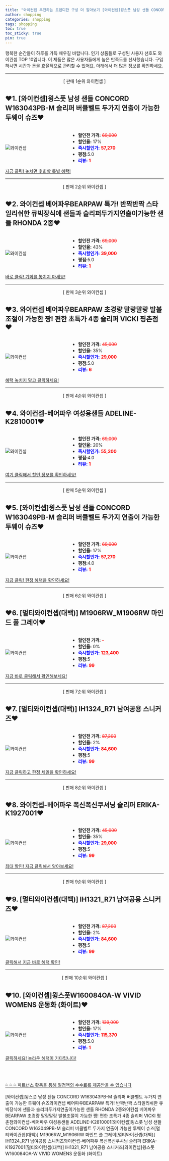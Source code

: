 ```yaml
---
title: "와이컨셉 추천하는 트렌디한 구성 더 알아보기 [와이컨셉]윙스풋 남성 샌들 CONCORD W163043PB-M"
author: shopping
categories: shopping
tags: shopping
toc: true
toc_sticky: true
pin: true
---
```

행복한 순간들이 하루를 가득 채우길 바랍니다. 인기 상품들로 구성된 사용자 선호도 와이컨셉 TOP 10입니다. 이 제품은 많은 사용자들에게 높은 만족도를 선사했습니다. 구입하시면 시간과 돈을 효율적으로 관리할 수 있어요. 아래에서 더 많은 정보를 확인하세요.

---
<p class="toplist" style="margin: 0 auto; display: block; width: fit-content;">[ 판매 1순위 와이컨셉 ]</p>

<h2><strong>❤️1. [와이컨셉]윙스풋 남성 샌들 CONCORD W163043PB-M 슬리퍼 버클벨트 두가지 연출이 가능한 투웨이 슈즈❤️</strong></h2>

<div style="display: flex; align-items: center;">
    <div style="flex: 0.4;">
        <img src="https://thumbnail6.coupangcdn.com/thumbnails/remote/230x230ex/image/vendor_inventory/25a6/64f79c5dc9e91d732c1e95ed75612b60fce07115e5661fdc12e4eb33903f.jpg" alt="와이컨셉" style="max-width: 100%;">
    </div>
    <div style="flex: 0.6; margin-left: 10px;">
        <ul>
            <li><strong>할인전 가격:</strong> <del style="color: red;">69,000</del></li>
            <li><strong>할인율:</strong> 17%</li>
            <li><span style='color:blue'><strong>즉시할인가:</strong></span> <span style='color:red'><strong>57,270</strong></span></li>
            <li><strong>평점:</strong>5.0</li>
            <li><span style='color:blue'><strong>리뷰:</strong></span> <span style='color:red'><strong>1</strong></span></li>
        </ul>
    </div>
</div>
<div class="center">
    <a href="https://selin100587001.github.io?lptag=AF9450613&subid=githubio&pageKey=7169205518&traceid=V0-153&itemId=18057574811&vendorItemId=85211392548" class="myButton">
        지금 클릭! 놓치면 후회할 특별 혜택!
    </a>
</div>


---
<p class="toplist" style="margin: 0 auto; display: block; width: fit-content;">[ 판매 2순위 와이컨셉 ]</p>

<h2><strong>❤️2. 와이컨셉 베어파우BEARPAW 특가! 반짝반짝 스타일리쉬한 큐빅장식에 샌들과 슬리퍼두가지연출이가능한 샌들 RHONDA 2종❤️</strong></h2>

<div style="display: flex; align-items: center;">
    <div style="flex: 0.4;">
        <img src="https://thumbnail7.coupangcdn.com/thumbnails/remote/230x230ex/image/vendor_inventory/854f/cdcb014d23e0d0aca5cf32aeeb60a45a6ceca5efc919f10b1e541edebdc6.jpg" alt="와이컨셉" style="max-width: 100%;">
    </div>
    <div style="flex: 0.6; margin-left: 10px;">
        <ul>
            <li><strong>할인전 가격:</strong> <del style="color: red;">69,000</del></li>
            <li><strong>할인율:</strong> 43%</li>
            <li><span style='color:blue'><strong>즉시할인가:</strong></span> <span style='color:red'><strong>39,000</strong></span></li>
            <li><strong>평점:</strong>5.0</li>
            <li><span style='color:blue'><strong>리뷰:</strong></span> <span style='color:red'><strong>1</strong></span></li>
        </ul>
    </div>
</div>
<div class="center">
    <a href="https://selin100587001.github.io?lptag=AF9450613&subid=githubio&pageKey=7242935945&traceid=V0-153&itemId=18407520278&vendorItemId=85550075604" class="myButton">
        바로 클릭! 기회를 놓치지 마세요!
    </a>
</div>


---
<p class="toplist" style="margin: 0 auto; display: block; width: fit-content;">[ 판매 3순위 와이컨셉 ]</p>

<h2><strong>❤️3. 와이컨셉 베어파우BEARPAW 초경량 말랑말랑 발볼조절이 가능한 짱! 편한 초특가 4종 슬리퍼 VICKI 평촌점❤️</strong></h2>

<div style="display: flex; align-items: center;">
    <div style="flex: 0.4;">
        <img src="https://thumbnail10.coupangcdn.com/thumbnails/remote/230x230ex/image/vendor_inventory/d1f2/96edbee866e8ef22f211f1d51d1c53e06d7dca380cc0705d1d5f35b6b1db.jpg" alt="와이컨셉" style="max-width: 100%;">
    </div>
    <div style="flex: 0.6; margin-left: 10px;">
        <ul>
            <li><strong>할인전 가격:</strong> <del style="color: red;">45,000</del></li>
            <li><strong>할인율:</strong> 35%</li>
            <li><span style='color:blue'><strong>즉시할인가:</strong></span> <span style='color:red'><strong>29,000</strong></span></li>
            <li><strong>평점:</strong>5.0</li>
            <li><span style='color:blue'><strong>리뷰:</strong></span> <span style='color:red'><strong>6</strong></span></li>
        </ul>
    </div>
</div>
<div class="center">
    <a href="https://selin100587001.github.io?lptag=AF9450613&subid=githubio&pageKey=7242679033&traceid=V0-153&itemId=18406355112&vendorItemId=85548949967" class="myButton">
        혜택 놓치지 말고 클릭하세요!
    </a>
</div>


---
<p class="toplist" style="margin: 0 auto; display: block; width: fit-content;">[ 판매 4순위 와이컨셉 ]</p>

<h2><strong>❤️4. 와이컨셉-베어파우 여성용샌들 ADELINE-K2810001❤️</strong></h2>

<div style="display: flex; align-items: center;">
    <div style="flex: 0.4;">
        <img src="https://thumbnail7.coupangcdn.com/thumbnails/remote/230x230ex/image/vendor_inventory/dfd2/77f40c8b7260f01336745ed8ed3ebb66380cc295ec473d38221c98d02c23.jpg" alt="와이컨셉" style="max-width: 100%;">
    </div>
    <div style="flex: 0.6; margin-left: 10px;">
        <ul>
            <li><strong>할인전 가격:</strong> <del style="color: red;">69,000</del></li>
            <li><strong>할인율:</strong> 20%</li>
            <li><span style='color:blue'><strong>즉시할인가:</strong></span> <span style='color:red'><strong>55,200</strong></span></li>
            <li><strong>평점:</strong>4.0</li>
            <li><span style='color:blue'><strong>리뷰:</strong></span> <span style='color:red'><strong>1</strong></span></li>
        </ul>
    </div>
</div>
<div class="center">
    <a href="https://selin100587001.github.io?lptag=AF9450613&subid=githubio&pageKey=8052655451&traceid=V0-153&itemId=22588159419&vendorItemId=89629879720" class="myButton">
        여기 클릭해서 할인 정보를 확인하세요!
    </a>
</div>


---
<p class="toplist" style="margin: 0 auto; display: block; width: fit-content;">[ 판매 5순위 와이컨셉 ]</p>

<h2><strong>❤️5. [와이컨셉]윙스풋 남성 샌들 CONCORD W163049PB-M 슬리퍼 버클벨트 두가지 연출이 가능한 투웨이 슈즈❤️</strong></h2>

<div style="display: flex; align-items: center;">
    <div style="flex: 0.4;">
        <img src="https://thumbnail9.coupangcdn.com/thumbnails/remote/230x230ex/image/vendor_inventory/5b3a/afe63edc59053a7f8723760b2e6f9b66cdd45be3f32f5dce6ea894827c71.jpg" alt="와이컨셉" style="max-width: 100%;">
    </div>
    <div style="flex: 0.6; margin-left: 10px;">
        <ul>
            <li><strong>할인전 가격:</strong> <del style="color: red;">69,000</del></li>
            <li><strong>할인율:</strong> 17%</li>
            <li><span style='color:blue'><strong>즉시할인가:</strong></span> <span style='color:red'><strong>57,270</strong></span></li>
            <li><strong>평점:</strong>4.0</li>
            <li><span style='color:blue'><strong>리뷰:</strong></span> <span style='color:red'><strong>1</strong></span></li>
        </ul>
    </div>
</div>
<div class="center">
    <a href="https://selin100587001.github.io?lptag=AF9450613&subid=githubio&pageKey=7169209223&traceid=V0-153&itemId=18057589322&vendorItemId=85211406505" class="myButton">
        지금 클릭! 한정 혜택을 확인하세요!
    </a>
</div>


---
<p class="toplist" style="margin: 0 auto; display: block; width: fit-content;">[ 판매 6순위 와이컨셉 ]</p>

<h2><strong>❤️6. [멀티와이컨셉(대백)] M1906RW_M1906RW 마인드 풀 그레이❤️</strong></h2>

<div style="display: flex; align-items: center;">
    <div style="flex: 0.4;">
        <img src="https://thumbnail8.coupangcdn.com/thumbnails/remote/230x230ex/image/vendor_inventory/6343/0799f2194046f2164f2b5a749d845d0fe85450df6d4048bf667ef16558f2.jpg" alt="와이컨셉" style="max-width: 100%;">
    </div>
    <div style="flex: 0.6; margin-left: 10px;">
        <ul>
            <li><strong>할인전 가격:</strong> <del style="color: red;">-</del></li>
            <li><strong>할인율:</strong> 0%</li>
            <li><span style='color:blue'><strong>즉시할인가:</strong></span> <span style='color:red'><strong>123,400</strong></span></li>
            <li><strong>평점:</strong>5</li>
            <li><span style='color:blue'><strong>리뷰:</strong></span> <span style='color:red'><strong>99</strong></span></li>
        </ul>
    </div>
</div>
<div class="center">
    <a href="https://selin100587001.github.io?lptag=AF9450613&subid=githubio&pageKey=8174556825&traceid=V0-153&itemId=23358665810&vendorItemId=90389189001" class="myButton">
        지금 바로 클릭해서 확인해보세요!
    </a>
</div>


---
<p class="toplist" style="margin: 0 auto; display: block; width: fit-content;">[ 판매 7순위 와이컨셉 ]</p>

<h2><strong>❤️7. [멀티와이컨셉(대백)] IH1324_R71 남여공용 스니커즈❤️</strong></h2>

<div style="display: flex; align-items: center;">
    <div style="flex: 0.4;">
        <img src="https://thumbnail9.coupangcdn.com/thumbnails/remote/230x230ex/image/vendor_inventory/e18f/3b606bf8c6bed8ea7033897e0780c98cea56e57b33677a2bfd57f87d86d0.jpg" alt="와이컨셉" style="max-width: 100%;">
    </div>
    <div style="flex: 0.6; margin-left: 10px;">
        <ul>
            <li><strong>할인전 가격:</strong> <del style="color: red;">87,200</del></li>
            <li><strong>할인율:</strong> 2%</li>
            <li><span style='color:blue'><strong>즉시할인가:</strong></span> <span style='color:red'><strong>84,600</strong></span></li>
            <li><strong>평점:</strong>5</li>
            <li><span style='color:blue'><strong>리뷰:</strong></span> <span style='color:red'><strong>99</strong></span></li>
        </ul>
    </div>
</div>
<div class="center">
    <a href="https://selin100587001.github.io?lptag=AF9450613&subid=githubio&pageKey=8209323109&traceid=V0-153&itemId=23558720345&vendorItemId=90623878352" class="myButton">
        지금 클릭하고 한정 세일을 확인하세요!
    </a>
</div>


---
<p class="toplist" style="margin: 0 auto; display: block; width: fit-content;">[ 판매 8순위 와이컨셉 ]</p>

<h2><strong>❤️8. 와이컨셉-베어파우 폭신폭신쿠셔닝 슬리퍼 ERIKA-K1927001❤️</strong></h2>

<div style="display: flex; align-items: center;">
    <div style="flex: 0.4;">
        <img src="https://thumbnail6.coupangcdn.com/thumbnails/remote/230x230ex/image/vendor_inventory/0fde/26c0dae4e4a29dc932aa0b91e658c69fe9a0356587960cec02ecd4f13132.jpg" alt="와이컨셉" style="max-width: 100%;">
    </div>
    <div style="flex: 0.6; margin-left: 10px;">
        <ul>
            <li><strong>할인전 가격:</strong> <del style="color: red;">45,000</del></li>
            <li><strong>할인율:</strong> 35%</li>
            <li><span style='color:blue'><strong>즉시할인가:</strong></span> <span style='color:red'><strong>29,000</strong></span></li>
            <li><strong>평점:</strong>5</li>
            <li><span style='color:blue'><strong>리뷰:</strong></span> <span style='color:red'><strong>99</strong></span></li>
        </ul>
    </div>
</div>
<div class="center">
    <a href="https://selin100587001.github.io?lptag=AF9450613&subid=githubio&pageKey=8052552846&traceid=V0-153&itemId=22587771117&vendorItemId=89629494904" class="myButton">
        최대 할인! 지금 클릭해서 알아보세요!
    </a>
</div>


---
<p class="toplist" style="margin: 0 auto; display: block; width: fit-content;">[ 판매 9순위 와이컨셉 ]</p>

<h2><strong>❤️9. [멀티와이컨셉(대백)] IH1321_R71 남여공용 스니커즈❤️</strong></h2>

<div style="display: flex; align-items: center;">
    <div style="flex: 0.4;">
        <img src="https://thumbnail8.coupangcdn.com/thumbnails/remote/230x230ex/image/vendor_inventory/771f/7dd574ea73734268fbd87cb8f62fba4599522094d1c1eba6d01c4423f554.jpg" alt="와이컨셉" style="max-width: 100%;">
    </div>
    <div style="flex: 0.6; margin-left: 10px;">
        <ul>
            <li><strong>할인전 가격:</strong> <del style="color: red;">87,200</del></li>
            <li><strong>할인율:</strong> 2%</li>
            <li><span style='color:blue'><strong>즉시할인가:</strong></span> <span style='color:red'><strong>84,600</strong></span></li>
            <li><strong>평점:</strong>5</li>
            <li><span style='color:blue'><strong>리뷰:</strong></span> <span style='color:red'><strong>99</strong></span></li>
        </ul>
    </div>
</div>
<div class="center">
    <a href="https://selin100587001.github.io?lptag=AF9450613&subid=githubio&pageKey=8209323146&traceid=V0-153&itemId=23558720454&vendorItemId=90623879263" class="myButton">
        클릭해서 지금 바로 혜택 확인!
    </a>
</div>


---
<p class="toplist" style="margin: 0 auto; display: block; width: fit-content;">[ 판매 10순위 와이컨셉 ]</p>

<h2><strong>❤️10. [와이컨셉]윙스풋W160084OA-W VIVID WOMENS 운동화 (화이트)❤️</strong></h2>

<div style="display: flex; align-items: center;">
    <div style="flex: 0.4;">
        <img src="https://thumbnail6.coupangcdn.com/thumbnails/remote/230x230ex/image/vendor_inventory/8a36/38ca8f233e6d3068acc9b29829bf64a1dca5ccbd165118be1d14fe2dadaa.jpg" alt="와이컨셉" style="max-width: 100%;">
    </div>
    <div style="flex: 0.6; margin-left: 10px;">
        <ul>
            <li><strong>할인전 가격:</strong> <del style="color: red;">139,000</del></li>
            <li><strong>할인율:</strong> 17%</li>
            <li><span style='color:blue'><strong>즉시할인가:</strong></span> <span style='color:red'><strong>115,370</strong></span></li>
            <li><strong>평점:</strong>5.0</li>
            <li><span style='color:blue'><strong>리뷰:</strong></span> <span style='color:red'><strong>1</strong></span></li>
        </ul>
    </div>
</div>
<div class="center">
    <a href="https://selin100587001.github.io?lptag=AF9450613&subid=githubio&pageKey=7064373201&traceid=V0-153&itemId=17524927608&vendorItemId=84692017302" class="myButton">
        클릭하세요! 놀라운 혜택이 기다립니다!
    </a>
</div>

<br><br><br>[💦 💦 💦 파트너스 활동을 통해 일정액의 수수료를 제공받을 수 있습니다](https://link.coupang.com/a/bcpT2c)<br><br>[와이컨셉]윙스풋 남성 샌들 CONCORD W163043PB-M 슬리퍼 버클벨트 두가지 연출이 가능한 투웨이 슈즈와이컨셉 베어파우BEARPAW 특가! 반짝반짝 스타일리쉬한 큐빅장식에 샌들과 슬리퍼두가지연출이가능한 샌들 RHONDA 2종와이컨셉 베어파우BEARPAW 초경량 말랑말랑 발볼조절이 가능한 짱! 편한 초특가 4종 슬리퍼 VICKI 평촌점와이컨셉-베어파우 여성용샌들 ADELINE-K2810001[와이컨셉]윙스풋 남성 샌들 CONCORD W163049PB-M 슬리퍼 버클벨트 두가지 연출이 가능한 투웨이 슈즈[멀티와이컨셉(대백)] M1906RW_M1906RW 마인드 풀 그레이[멀티와이컨셉(대백)] IH1324_R71 남여공용 스니커즈와이컨셉-베어파우 폭신폭신쿠셔닝 슬리퍼 ERIKA-K1927001[멀티와이컨셉(대백)] IH1321_R71 남여공용 스니커즈[와이컨셉]윙스풋W160084OA-W VIVID WOMENS 운동화 (화이트)